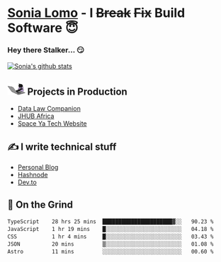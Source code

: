 # [Sonia Lomo](https://sonylomo.github.io/) - I ~~Break~~ ~~Fix~~ Build Software 😇
### Hey there Stalker... 😏 

<a href="https://github.com/sonylomo/github-readme-stats">
  <img align="center" src="https://media.giphy.com/media/lU05nFSW6Y2A/giphy.gif" alt="Sonia's github stats" />
</a>

## <img src="assets/devcat.gif" width="40"> Projects in Production
- [Data Law Companion](https://datalawcompanion.org/)
- [JHUB Africa](https://jhubafrica.com/)
- [Space Ya Tech Website](https://www.spaceyatech.com/)

## ✍️ I write technical stuff
- [Personal Blog](https://sonylomo-github-io.vercel.app/blog)
- [Hashnode](https://sonylomo.hashnode.dev/)
- [Dev.to](https://dev.to/sonylomo)

## 🤡 On the Grind
<!--START_SECTION:waka-->

```txt
TypeScript    28 hrs 25 mins  ██████████████████████▓░░   90.23 %
JavaScript    1 hr 19 mins    █░░░░░░░░░░░░░░░░░░░░░░░░   04.18 %
CSS           1 hr 4 mins     █░░░░░░░░░░░░░░░░░░░░░░░░   03.43 %
JSON          20 mins         ▒░░░░░░░░░░░░░░░░░░░░░░░░   01.08 %
Astro         11 mins         ░░░░░░░░░░░░░░░░░░░░░░░░░   00.60 %
```

<!--END_SECTION:waka-->
